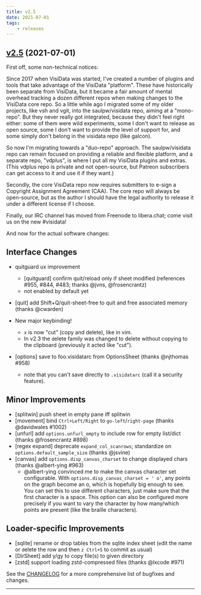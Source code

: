 ```yaml
---
title: v2.5
date: 2021-07-01
tags:
    - releases
---
```


## [v2.5](https://github.com/saulpw/visidata/releases/tag/v2.5) (2021-07-01)

First off, some non-technical notices:

Since 2017 when VisiData was started, I've created a number of plugins and tools that take advantage of the VisiData "platform".
These have historically been separate from VisiData, but it became a fair amount of mental overhead tracking a dozen different repos when making changes to the VisiData core repo.
So a little while ago I migrated some of my older projects, like vsh and vgit, into the saulpw/visidata repo, aiming at a "mono-repo".
But they never really got integrated, because they didn't feel right either: some of them were wild experiments, some I don't want to release as open source, some I don't want to provide the level of support for, and some simply don't belong in the visidata repo (like galcon).

So now I'm migrating towards a "duo-repo" approach.
The saulpw/visidata repo can remain focused on providing a reliable and flexible platform, and a separate repo, "vdplus", is where I put all my VisiData plugins and extras.
(This vdplus repo is private and not open-source, but Patreon subscribers can get access to it and use it if they want.)

Secondly, the core VisiData repo now requires submitters to e-sign a Copyright Assignment Agreement (CAA).
The core repo will always be open-source, but as the author I should have the legal authority to release it under a different license if I choose.

Finally, our IRC channel has moved from Freenode to libera.chat; come visit us on the new #visidata!

And now for the actual software changes:

## Interface Changes

- quitguard ux improvement
    - [quitguard] confirm quit/reload only if sheet modified (references #955, #844, #483; thanks @jvns, @frosencrantz)
    - not enabled by default yet

- [quit] add Shift+Q/quit-sheet-free to quit and free associated memory (thanks @cwarden)

- New major keybinding!
   - `x` is now "cut" (copy and delete), like in vim.
   - In v2.3 the `d`elete family was changed to delete without copying to the clipboard (previously it acted like "cut").

- [options] save to foo.visidatarc from OptionsSheet (thanks @njthomas #958)
   - note that you can't save directly to `.visidatarc` (call it a security feature).

## Minor Improvements

- [splitwin] push sheet in empty pane iff splitwin
- [movement] bind `Ctrl+Left/Right` to `go-left`/`right-page` (thanks @davidwales #1002)
- [unfurl] add `options.unfurl_empty` to include row for empty list/dict (thanks @frosencrantz #898)
- [regex expand] deprecate `expand_col_scanrows`; standardize on `options.default_sample_size` (thanks @jsvine)
- [canvas] add `options.disp_canvas_charset` to change displayed chars (thanks @albert-ying #963)
   - @albert-ying convinced me to make the canvas character set configurable.  With `options.disp_canvas_charset = ' o'`, any points on the graph become an o, which is hopefully big enough to see.  You can set this to use different characters, just make sure that the first character is a space. This option can also be configured more precisely if you want to vary the character by how many/which points are present (like the braille characters).

## Loader-specific Improvements

- [sqlite] rename or drop tables from the sqlite index sheet (`e`dit the name or `d`elete the row and then `z Ctrl+S` to commit as usual)
- [DirSheet] add y/gy to copy file(s) to given directory
- [zstd] support loading zstd-compressed files (thanks @lxcode #971)

See the [CHANGELOG](https://github.com/saulpw/visidata/blob/v2.5/CHANGELOG.md) for a more comprehensive list of bugfixes and changes.

---